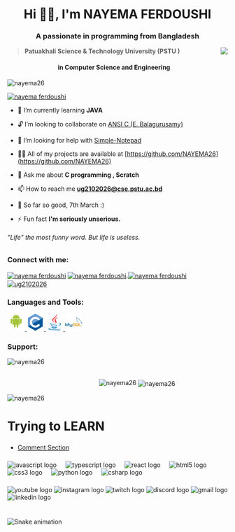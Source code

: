 <h1 align="center">Hi 🙋‍♀️, I'm NAYEMA FERDOUSHI</h1>
<h3 align="center">A passionate in programming from Bangladesh</h3>

<img align="right" height="150" src="https://i.imgflip.com/65efzo.gif"  />

> **Patuakhali Science & Technology University (PSTU )** 
<h4 align="center">in Computer Science and Engineering</h4>
<p align="left"> <img src="https://komarev.com/ghpvc/?username=nayema26&label=Profile%20views&color=0e75b6&style=flat" alt="nayema26" /> </p>

<p align="left"> <a href="https://twitter.com/nayema ferdoushi" target="blank"><img src="https://img.shields.io/twitter/follow/nayema ferdoushi?logo=twitter&style=for-the-badge" alt="nayema ferdoushi" /></a> </p>

- 🌱 I’m currently learning **JAVA**

- 🔓 I’m looking to collaborate on [ANSI C (E. Balagurusamy)](https://github.com/SharafatKarim/ansi-c-balagurusamy-exercise)

- 🥹 I’m looking for help with [Simple-Notepad](https://github.com/NAYEMA26/Simple-Notepad)

- 👨‍💻 All of my projects are available at [https://github.com/NAYEMA26](https://github.com/NAYEMA26)

- 💬 Ask me about **C programming , Scratch**

- 📫 How to reach me **ug2102026@cse.pstu.ac.bd**

- 📝 So far so good, 7th March :)

- ⚡ Fun fact **I'm seriously unserious.**
<h6>"Life" the most funny word. But life is useless. </h6>
<h3 align="left">Connect with me:</h3>
<p align="left">
<a href="https://twitter.com/nayema ferdoushi" target="blank"><img align="center" src="https://raw.githubusercontent.com/rahuldkjain/github-profile-readme-generator/master/src/images/icons/Social/twitter.svg" alt="nayema ferdoushi" height="30" width="40" /></a>
<a href="https://www.youtube.com/c/nayema ferdoushi" target="blank">
<img align="center" src="https://raw.githubusercontent.com/rahuldkjain/github-profile-readme-generator/master/src/images/icons/Social/youtube.svg" alt="nayema ferdoushi" height="30" width="40" />
</a>
<a href="https://www.hackerrank.com/nayema ferdoushi" target="blank"><img align="center" src="https://raw.githubusercontent.com/rahuldkjain/github-profile-readme-generator/master/src/images/icons/Social/hackerrank.svg" alt="nayema ferdoushi" height="30" width="40" /></a>
<a href="https://codeforces.com/profile/ug2102026" target="blank"><img align="center" src="https://raw.githubusercontent.com/rahuldkjain/github-profile-readme-generator/master/src/images/icons/Social/codeforces.svg" alt="ug2102026" height="30" width="40" /></a>
</p>

<h3 align="left">Languages and Tools:</h3>
<p align="left"> <a href="https://developer.android.com" target="_blank" rel="noreferrer"> 
<img src="https://raw.githubusercontent.com/devicons/devicon/master/icons/android/android-original-wordmark.svg" alt="android" width="40" height="40"/> </a> <a href="https://www.cprogramming.com/" target="_blank" rel="noreferrer">
<img src="https://raw.githubusercontent.com/devicons/devicon/master/icons/c/c-original.svg" alt="c" width="40" height="40"/> </a> <a href="https://www.java.com" target="_blank" rel="noreferrer"> 
<img src="https://raw.githubusercontent.com/devicons/devicon/master/icons/java/java-original.svg" alt="java" width="40" height="40"/> </a> <a href="https://www.mysql.com/" target="_blank" rel="noreferrer"> <img src="https://raw.githubusercontent.com/devicons/devicon/master/icons/mysql/mysql-original-wordmark.svg" alt="mysql" width="40" height="40"/> </a> </p>

<h3 align="left">Support:</h3>
<p><a href="https://www.buymeacoffee.com/nayema26"></a>
<img align="left" src="https://cdn.buymeacoffee.com/buttons/v2/default-yellow.png" height="50" width="210" alt="nayema26" /></a></p><br><br>

<p><img align="left" src="https://github-readme-stats.vercel.app/api/top-langs?username=nayema26&show_icons=true&locale=en&layout=compact" alt="nayema26" /></p>

<p>&nbsp;<img align="center" src="https://github-readme-stats.vercel.app/api?username=nayema26&show_icons=true&locale=en" alt="nayema26" /></p>

<p><img align="center" src="https://github-readme-streak-stats.herokuapp.com/?user=nayema26&" alt="nayema26" /></p>

###
# Trying to LEARN
###
* [Comment Section](#comments-syntax)

###

<div align="left">
  <img src="https://cdn.jsdelivr.net/gh/devicons/devicon/icons/javascript/javascript-original.svg" height="30" alt="javascript logo"  />
  <img width="12" />
  <img src="https://cdn.jsdelivr.net/gh/devicons/devicon/icons/typescript/typescript-original.svg" height="30" alt="typescript logo"  />
  <img width="12" />
  <img src="https://cdn.jsdelivr.net/gh/devicons/devicon/icons/react/react-original.svg" height="30" alt="react logo"  />
  <img width="12" />
  <img src="https://cdn.jsdelivr.net/gh/devicons/devicon/icons/html5/html5-original.svg" height="30" alt="html5 logo"  />
  <img width="12" />
  <img src="https://cdn.jsdelivr.net/gh/devicons/devicon/icons/css3/css3-original.svg" height="30" alt="css3 logo"  />
  <img width="12" />
  <img src="https://cdn.jsdelivr.net/gh/devicons/devicon/icons/python/python-original.svg" height="30" alt="python logo"  />
  <img width="12" />
  <img src="https://cdn.jsdelivr.net/gh/devicons/devicon/icons/csharp/csharp-original.svg" height="30" alt="csharp logo"  />
</div>

###

<div align="left">
  <img src="https://img.shields.io/static/v1?message=Youtube&logo=youtube&label=&color=FF0000&logoColor=white&labelColor=&style=for-the-badge" height="35" alt="youtube logo"  />
  <img src="https://img.shields.io/static/v1?message=Instagram&logo=instagram&label=&color=E4405F&logoColor=white&labelColor=&style=for-the-badge" height="35" alt="instagram logo"  />
  <img src="https://img.shields.io/static/v1?message=Twitch&logo=twitch&label=&color=9146FF&logoColor=white&labelColor=&style=for-the-badge" height="35" alt="twitch logo"  />
  <img src="https://img.shields.io/static/v1?message=Discord&logo=discord&label=&color=7289DA&logoColor=white&labelColor=&style=for-the-badge" height="35" alt="discord logo"  />
  <img src="https://img.shields.io/static/v1?message=Gmail&logo=gmail&label=&color=D14836&logoColor=white&labelColor=&style=for-the-badge" height="35" alt="gmail logo"  />
  <img src="https://img.shields.io/static/v1?message=LinkedIn&logo=linkedin&label=&color=0077B5&logoColor=white&labelColor=&style=for-the-badge" height="35" alt="linkedin logo"  />
</div>

###

<br clear="both">

<img src="https://raw.githubusercontent.com/maurodesouza/maurodesouza/output/snake.svg" alt="Snake animation" />

###

